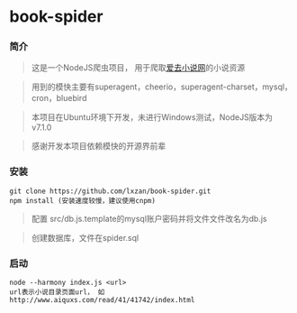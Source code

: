 # book-spider
### 简介
> 这是一个NodeJS爬虫项目， 用于爬取[爱去小说网](http://www.aiquxs.com/)的小说资源

> 用到的模快主要有superagent，cheerio，superagent-charset，mysql，cron，bluebird

> 本项目在Ubuntu环境下开发，未进行Windows测试，NodeJS版本为 v7.1.0

> 感谢开发本项目依赖模快的开源界前辈

### 安装
```
git clone https://github.com/lxzan/book-spider.git
npm install (安装速度较慢，建议使用cnpm)
```
> 配置 src/db.js.template的mysql账户密码并将文件文件改名为db.js

> 创建数据库，文件在spider.sql

### 启动

```
node --harmony index.js <url>
url表示小说目录页面url， 如 http://www.aiquxs.com/read/41/41742/index.html
```
